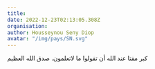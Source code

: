 ```yaml
---
title: 
date: 2022-12-23T02:13:05.308Z
organisation: 
author: Housseynou Seny Diop 
avatar: "/img/pays/SN.svg"
---
```


كبر مقتا عند الله أن تقولوا ما لاتعلمون. صدق الله العظيم 